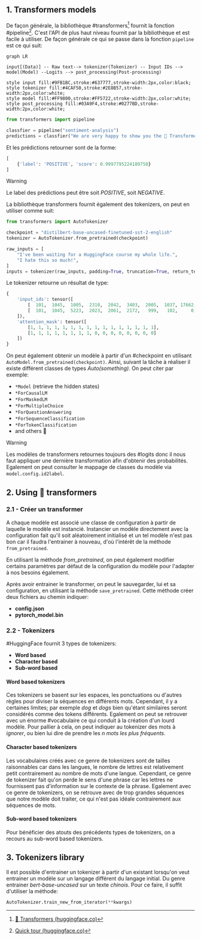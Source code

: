## 1. Transformers models


De façon générale, la bibliothèque #transformers[^1] fournit la fonction #pipeline[^2]. C'est l'API de plus haut niveau fournit par la bibliothèque et est facile à utiliser.
De façon générale ce qui se passe dans la fonction `pipeline` est ce qui suit:

```mermaid
graph LR

input[(Data)] -- Raw text--> tokenizer(Tokenizer) -- Input IDs --> model(Model) --Logits --> post_processing(Post-processing)

style input fill:#9FB1BC,stroke:#637777,stroke-width:2px,color:black; 
style tokenizer fill:#4CAF50,stroke:#2E8B57,stroke-width:2px,color:white;
style model fill:#FF9800,stroke:#FF5722,stroke-width:2px,color:white;
style post_processing fill:#03A9F4,stroke:#0277BD,stroke-width:2px,color:white;
```

```py
from transformers import pipeline

classfier = pipeline("sentiment-analysis")
predictions = classfier("We are very happy to show you the 🤗 Transformers library.")
```

Et les prédictions retourner sont de la forme:
```py
[
    {'label': 'POSITIVE', 'score': 0.9997795224189758}
]
```

>[!Warning]
>Le label des prédictions peut être soit *POSITIVE*, soit *NEGATIVE*.

La bibliothèque transformers fournit également des tokenizers, on peut en utiliser comme suit:
```py
from transformers import AutoTokenizer

checkpoint = "distilbert-base-uncased-finetuned-sst-2-english"
tokenizer = AutoTokenizer.from_pretrained(checkpoint)

raw_inputs = [
    "I've been waiting for a HuggingFace course my whole life.",
    "I hate this so much!",
]
inputs = tokenizer(raw_inputs, padding=True, truncation=True, return_tensors="pt")
```

Le tokenizer retourne un résultat de type:
```py
{
    'input_ids': tensor([
        [  101,  1045,  1005,  2310,  2042,  3403,  2005,  1037, 17662, 12172, 2607,  2026,  2878,  2166,  1012,   102],
        [  101,  1045,  5223,  2023,  2061,  2172,   999,   102,     0,     0,     0,     0,     0,     0,     0,     0]
    ]), 
    'attention_mask': tensor([
        [1, 1, 1, 1, 1, 1, 1, 1, 1, 1, 1, 1, 1, 1, 1, 1],
        [1, 1, 1, 1, 1, 1, 1, 1, 0, 0, 0, 0, 0, 0, 0, 0]
    ])
}
```

On peut également obtenir un modèle à partir d'un #checkpoint en utilisant `AutoModel.from_pretrained(checkpoint)`. Ainsi, suivant la tâche à réaliser il existe différent classes de types *Auto(something)*. On peut citer par exemple:
- `*Model` (retrieve the hidden states)
- `*ForCausalLM`
- `*ForMaskedLM`
- `*ForMultipleChoice`
- `*ForQuestionAnswering`
- `*ForSequenceClassification`
- `*ForTokenClassification`
- and others 🤗

>[!Warning]
>Les modèles de transformers retournes toujours des #logits donc il nous faut appliquer une dernière transformation afin d'obtenir des probabilités.
>Egalement on peut consulter le mappage de classes du modèle via `model.config.id2label`.


## 2. Using 🤗 transformers
### 2.1 - Créer un transformer
A chaque modèle est associé une classe de configuration à partir de laquelle le modèle est instancié. Instancier un modèle directement avec la configuration fait qu'il soit aléatoirement initialisé et un tel modèle n'est pas bon car il faudra l'entrainer à nouveau, d'où l'intérêt de la méthode `from_pretrained`.

En utilisant la méthode *from_pretrained*, on peut également modifier certains paramètres par défaut de la configuration du modèle pour l'adapter à nos besoins également.

Après avoir entrainer le transformer, on peut le sauvegarder, lui et sa configuration, en utilisant la méthode `save_pretrained`. Cette méthode créer deux fichiers au chemin indiquer:
- **config.json**
- **pytorch_model.bin**

### 2.2 - Tokenizers
#HuggingFace fournit 3 types de tokenizers:
- **Word based**
- **Character based**
- **Sub-word based**

#### Word based tokenizers
Ces tokenizers se basent sur les espaces, les ponctuations ou d'autres règles pour diviser la séquences en différents mots.
Cependant, il y a certaines limites; par exemple *dog* et *dogs* bien qu'étant similaires seront considérés comme des tokens différents. 
Egalement on peut se retrouver avec un énorme #vocabulaire ce qui conduit à la création d'un lourd modèle. Pour pallier à cela, on peut indiquer au tokenizer des mots à *ignorer*, ou bien lui dire de prendre les *n mots les plus fréquents*. 

#### Character based tokenizers
Les vocabulaires créés avec ce genre de tokenizers sont de tailles raisonnables car dans les langues, le nombre de lettres est relativement petit contrairement au nombre de mots d'une langue.
Cependant, ce genre de tokenizer fait qu'on perde le sens d'une phrase car les lettres ne fournissent pas d'information sur le contexte de la phrase.
Egalement avec ce genre de tokenizers, on se retrouve avec de trop grandes séquences que notre modèle doit traiter, ce qui n'est pas idéale contrairement aux séquences de mots.

#### Sub-word based tokenizers
Pour bénéficier des atouts des précédents types de tokenizers, on a recours au sub-word based tokenizers.


## 3. Tokenizers library

Il est possible d'entrainer un tokenizer à partir d'un existant lorsqu'on veut entrainer un modèle sur un langage différent du langage initial. Du genre entrainer *bert-base-uncased* sur un texte *chinois*. Pour ce faire, il suffit d'utiliser la méthode:

```py
AutoTokenizer.train_new_from_iterator(**kwargs)
```
























[^1]: [🤗 Transformers (huggingface.co)](https://huggingface.co/docs/transformers/index)

[^2]: [Quick tour (huggingface.co)](https://huggingface.co/docs/transformers/v4.34.0/en/main_classes/pipelines#transformers.pipeline)